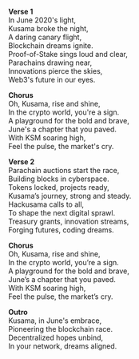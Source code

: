 **Verse 1**  
In June 2020's light,  
Kusama broke the night,  
A daring canary flight,  
Blockchain dreams ignite.  
Proof-of-Stake sings loud and clear,  
Parachains drawing near,  
Innovations pierce the skies,  
Web3's future in our eyes.  

**Chorus**  
Oh, Kusama, rise and shine,  
In the crypto world, you're a sign.  
A playground for the bold and brave,  
June's a chapter that you paved.  
With KSM soaring high,  
Feel the pulse, the market's cry.  

**Verse 2**  
Parachain auctions start the race,  
Building blocks in cyberspace.  
Tokens locked, projects ready,  
Kusama’s journey, strong and steady.  
Hackusama calls to all,  
To shape the next digital sprawl.  
Treasury grants, innovation streams,  
Forging futures, coding dreams.  

**Chorus**  
Oh, Kusama, rise and shine,  
In the crypto world, you’re a sign.  
A playground for the bold and brave,  
June’s a chapter that you paved.  
With KSM soaring high,  
Feel the pulse, the market’s cry.  

**Outro**  
Kusama, in June's embrace,  
Pioneering the blockchain race.  
Decentralized hopes unbind,  
In your network, dreams aligned.  